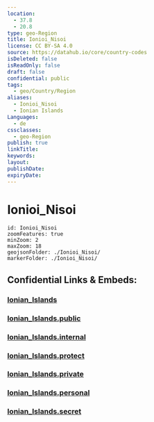 ```yaml
---
location:
  - 37.8
  - 20.8
type: geo-Region
title: Ionioi_Nisoi
license: CC BY-SA 4.0
source: https://datahub.io/core/country-codes
isDeleted: false
isReadOnly: false
draft: false
confidential: public
tags:
  - geo/Country/Region
aliases:
  - Ionioi_Nisoi
  - Ionian Islands
Languages:
  - de
cssclasses:
  - geo-Region
publish: true
linkTitle:
keywords:
layout:
publishDate:
expiryDate:
---
```


# Ionioi_Nisoi

```leaflet
id: Ionioi_Nisoi
zoomFeatures: true 
minZoom: 2 
maxZoom: 18
geojsonFolder: ./Ionioi_Nisoi/
markerFolder: ./Ionioi_Nisoi/
```


## Confidential Links & Embeds: 

### [Ionian_Islands](/_Standards/Earth/Continent/Europe/Europe~South/Greece/Regions-Greek/Ionian_Islands.md) 

### [Ionian_Islands.public](/_public/Earth/Continent/Europe/Europe~South/Greece/Regions-Greek/Ionian_Islands.public.md) 

### [Ionian_Islands.internal](/_internal/Earth/Continent/Europe/Europe~South/Greece/Regions-Greek/Ionian_Islands.internal.md) 

### [Ionian_Islands.protect](/_protect/Earth/Continent/Europe/Europe~South/Greece/Regions-Greek/Ionian_Islands.protect.md) 

### [Ionian_Islands.private](/_private/Earth/Continent/Europe/Europe~South/Greece/Regions-Greek/Ionian_Islands.private.md) 

### [Ionian_Islands.personal](/_personal/Earth/Continent/Europe/Europe~South/Greece/Regions-Greek/Ionian_Islands.personal.md) 

### [Ionian_Islands.secret](/_secret/Earth/Continent/Europe/Europe~South/Greece/Regions-Greek/Ionian_Islands.secret.md)

